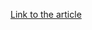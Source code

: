 [Link to the article](https://www.cisa.gov/news-events/alerts/2025/07/07/cisa-adds-four-known-exploited-vulnerabilities-catalog)
